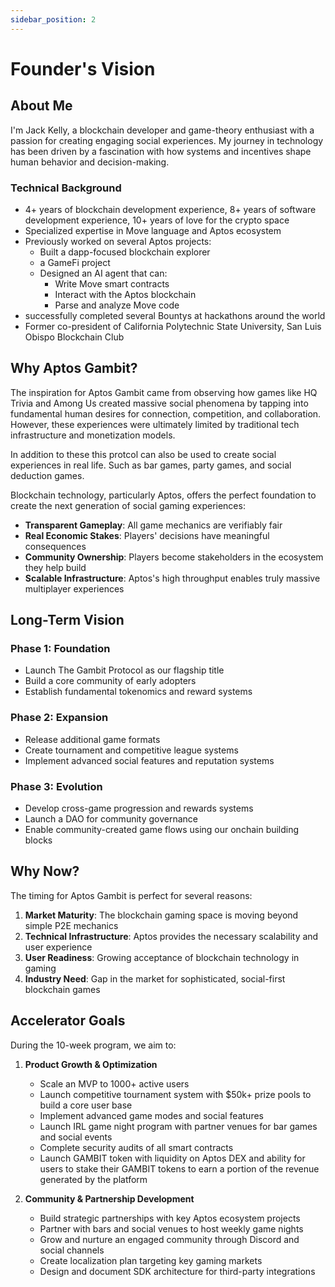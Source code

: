 ```yaml
---
sidebar_position: 2
---
```


# Founder's Vision

## About Me

I'm Jack Kelly, a blockchain developer and game-theory enthusiast with a passion for creating engaging social experiences. My journey in technology has been driven by a fascination with how systems and incentives shape human behavior and decision-making.

### Technical Background
- 4+ years of blockchain development experience, 8+ years of software development experience, 10+ years of love for the crypto space
- Specialized expertise in Move language and Aptos ecosystem
- Previously worked on several Aptos projects:
  - Built a dapp-focused blockchain explorer
  - a GameFi project
  - Designed an AI agent that can:
    - Write Move smart contracts
    - Interact with the Aptos blockchain
    - Parse and analyze Move code
- successfully completed several Bountys at hackathons around the world
- Former co-president of California Polytechnic State University, San Luis Obispo Blockchain Club
  
## Why Aptos Gambit?

The inspiration for Aptos Gambit came from observing how games like HQ Trivia and Among Us created massive social phenomena by tapping into fundamental human desires for connection, competition, and collaboration. However, these experiences were ultimately limited by traditional tech infrastructure and monetization models.

In addition to these this protcol can also be used to create social experiences in real life. Such as bar games, party games, and social deduction games.

Blockchain technology, particularly Aptos, offers the perfect foundation to create the next generation of social gaming experiences:
- **Transparent Gameplay**: All game mechanics are verifiably fair
- **Real Economic Stakes**: Players' decisions have meaningful consequences
- **Community Ownership**: Players become stakeholders in the ecosystem they help build
- **Scalable Infrastructure**: Aptos's high throughput enables truly massive multiplayer experiences

## Long-Term Vision

### Phase 1: Foundation
- Launch The Gambit Protocol as our flagship title
- Build a core community of early adopters
- Establish fundamental tokenomics and reward systems

### Phase 2: Expansion
- Release additional game formats
- Create tournament and competitive league systems
- Implement advanced social features and reputation systems

### Phase 3: Evolution
- Develop cross-game progression and rewards systems
- Launch a DAO for community governance
- Enable community-created game flows using our onchain building blocks


## Why Now?

The timing for Aptos Gambit is perfect for several reasons:
1. **Market Maturity**: The blockchain gaming space is moving beyond simple P2E mechanics
2. **Technical Infrastructure**: Aptos provides the necessary scalability and user experience
3. **User Readiness**: Growing acceptance of blockchain technology in gaming
4. **Industry Need**: Gap in the market for sophisticated, social-first blockchain games

## Accelerator Goals

During the 10-week program, we aim to:

1. **Product Growth & Optimization**
   - Scale an MVP to 1000+ active users
   - Launch competitive tournament system with $50k+ prize pools to build a core user base
   - Implement advanced game modes and social features
   - Launch IRL game night program with partner venues for bar games and social events
   - Complete security audits of all smart contracts
   - Launch GAMBIT token with liquidity on Aptos DEX and ability for users to stake their GAMBIT tokens to earn a portion of the revenue generated by the platform

2. **Community & Partnership Development**
   - Build strategic partnerships with key Aptos ecosystem projects
   - Partner with bars and social venues to host weekly game nights
   - Grow and nurture an engaged community through Discord and social channels
   - Create localization plan targeting key gaming markets
   - Design and document SDK architecture for third-party integrations

